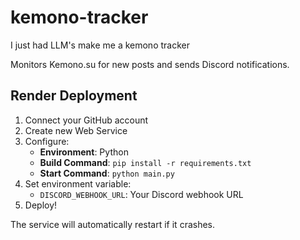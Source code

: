 # kemono-tracker
I just had LLM's make me a kemono tracker

Monitors Kemono.su for new posts and sends Discord notifications.

## Render Deployment

1. Connect your GitHub account
2. Create new Web Service
3. Configure:
   - **Environment**: Python
   - **Build Command**: `pip install -r requirements.txt`
   - **Start Command**: `python main.py`
4. Set environment variable:
   - `DISCORD_WEBHOOK_URL`: Your Discord webhook URL
5. Deploy!

The service will automatically restart if it crashes.
